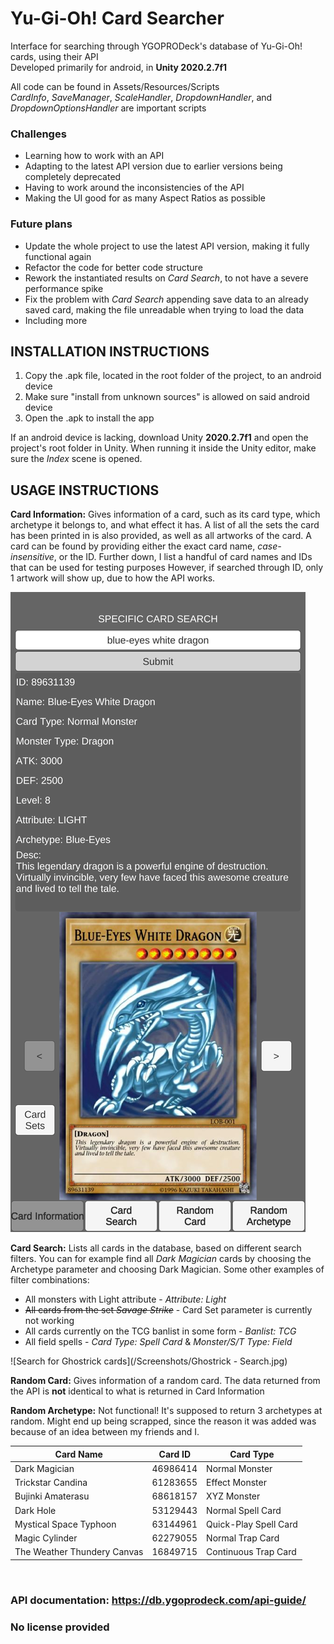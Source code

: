# Yu-Gi-Oh! Card Searcher

Interface for searching through YGOPRODeck's database of Yu-Gi-Oh! cards, using their API
</br>
Developed primarily for android, in **Unity 2020.2.7f1**

All code can be found in Assets/Resources/Scripts
</br>
*CardInfo*, *SaveManager*, *ScaleHandler*, *DropdownHandler*, and *DropdownOptionsHandler* are important scripts 

### Challenges
* Learning how to work with an API
* Adapting to the latest API version due to earlier versions being completely deprecated
* Having to work around the inconsistencies of the API
* Making the UI good for as many Aspect Ratios as possible

### Future plans
* Update the whole project to use the latest API version, making it fully functional again
* Refactor the code for better code structure
* Rework the instantiated results on *Card Search*, to not have a severe performance spike
* Fix the problem with *Card Search* appending save data to an already saved card, making the file unreadable when trying to load the data
* Including more

## INSTALLATION INSTRUCTIONS
1. Copy the .apk file, located in the root folder of the project, to an android device
2. Make sure "install from unknown sources" is allowed on said android device
3. Open the .apk to install the app 

If an android device is lacking, download Unity **2020.2.7f1** and open the project's root folder in Unity.
When running it inside the Unity editor, make sure the *Index* scene is opened.

## USAGE INSTRUCTIONS
**Card Information:** Gives information of a card, such as its card type, which archetype it belongs to, and what effect it has.
A list of all the sets the card has been printed in is also provided, as well as all artworks of the card.
A card can be found by providing either the exact card name, *case-insensitive*, or the ID. Further down, I list a handful of card names and IDs that can be used for testing purposes
However, if searched through ID, only 1 artwork will show up, due to how the API works.

![Information about Blue-Eyes White Dragon](https://github.com/Sagedurk/Yugioh-Card-Searcher/blob/master/Screenshots/Blue%20Eyes%20White%20Dragon%20-%20Info.jpg)


**Card Search:** Lists all cards in the database, based on different search filters. You can for example find all *Dark Magician* cards by choosing the Archetype parameter and choosing Dark Magician.
Some other examples of filter combinations: 
* All monsters with Light attribute - *Attribute: Light*
* ~~All cards from the set *Savage Strike*~~ - Card Set parameter is currently not working
* All cards currently on the TCG banlist in some form - *Banlist: TCG*
* All field spells - *Card Type: Spell Card* & *Monster/S/T Type: Field*

![Search for Ghostrick cards](/Screenshots/Ghostrick - Search.jpg)


**Random Card:** Gives information of a random card. The data returned from the API is **not** identical to what is returned in Card Information

**Random Archetype:** Not functional! It's supposed to return 3 archetypes at random. Might end up being scrapped, since the reason it was added was because of an idea between my friends and I.

| Card Name | Card ID | Card Type |
| --------- | :-------: | --------- |
| Dark Magician | 46986414 | Normal Monster |
| Trickstar Candina | 61283655 | Effect Monster |
| Bujinki Amaterasu | 68618157 | XYZ Monster |
| Dark Hole | 53129443 | Normal Spell Card |
| Mystical Space Typhoon | 63144961 | Quick-Play Spell Card |
| Magic Cylinder | 62279055 | Normal Trap Card |
| The Weather Thundery Canvas | 16849715 | Continuous Trap Card |

 </br>
 
### API documentation: https://db.ygoprodeck.com/api-guide/

### No license provided

